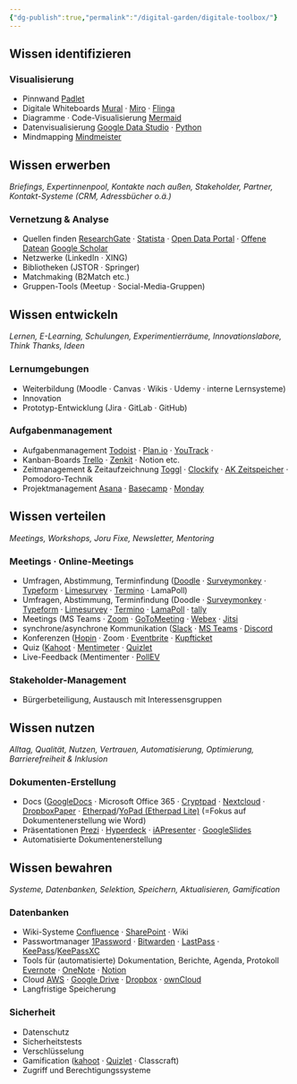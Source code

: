 ```yaml
---
{"dg-publish":true,"permalink":"/digital-garden/digitale-toolbox/"}
---
```


## Wissen identifizieren

### Visualisierung

- Pinnwand [Padlet](https://padlet.com/)
- Digitale Whiteboards [Mural](https://www.mural.co/) &middot; [Miro](https://miro.com/) &middot; [Flinga](https://flinga.fi/)
- Diagramme &middot; Code-Visualisierung [Mermaid](https://mermaid.js.org/)
- Datenvisualisierung [Google Data Studio](https://lookerstudio.google.com/overview) &middot; [Python](https://www.python.org/)
- Mindmapping [Mindmeister](https://www.mindmeister.com/de)

## Wissen erwerben

_Briefings, Expertinnenpool, Kontakte nach außen, Stakeholder, Partner, Kontakt-Systeme (CRM, Adressbücher o.ä.)_

### Vernetzung & Analyse

- Quellen finden [ResearchGate](https://www.researchgate.net/) &middot; [Statista](https://statista.com/) &middot; [Open Data Portal](https://www.opendataportal.at/) &middot; [Offene Datean](https://www.data.gv.at/) [Google Scholar](https://scholar.google.com/)
- Netzwerke (LinkedIn &middot; XING)
- Bibliotheken (JSTOR &middot; Springer)
- Matchmaking (B2Match etc.)
- Gruppen-Tools (Meetup &middot; Social-Media-Gruppen)

## Wissen entwickeln

_Lernen, E-Learning, Schulungen, Experimentierräume, Innovationslabore, Think Thanks, Ideen_

### Lernumgebungen

-  Weiterbildung (Moodle &middot; Canvas &middot; Wikis &middot; Udemy &middot; interne Lernsysteme)
-  Innovation
-  Prototyp-Entwicklung (Jira &middot; GitLab &middot; GitHub)

### Aufgabenmanagement

-  Aufgabenmanagement [Todoist](https://www.todoist.com/) &middot; [Plan.io](https://plan.io/) &middot; [YouTrack](https://www.jetbrains.com/de-de/youtrack/) &middot; 
-  Kanban-Boards [Trello](https://trello.com/de) &middot; [Zenkit](https://zenkit.com/de/) &middot; Notion etc.
-  Zeitmanagement & Zeitaufzeichnung [Toggl](https://toggl.com/) &middot; [Clockify](https://clockify.me/de/) &middot; [AK Zeitspeicher](https://ak-zeitspeicher.at/frontend/#/login) &middot; Pomodoro-Technik
-  Projektmanagement [Asana](https://asana.com/de) &middot; [Basecamp](https://basecamp.com/) &middot; [Monday](https://monday.com/)

## Wissen verteilen

_Meetings, Workshops, Joru Fixe, Newsletter, Mentoring_

### Meetings &middot; Online-Meetings

-  Umfragen, Abstimmung, Terminfindung ([Doodle](https://doodle.com/de/) &middot; [Surveymonkey](https://de.surveymonkey.com/) &middot; [Typeform](https://www.typeform.com/) &middot; [Limesurvey](https://www.limesurvey.org/de) &middot; [Termino](https://www.termino.gv.at/) &middot; LamaPoll)
-  Umfragen, Abstimmung, Terminfindung (Doodle &middot; [Surveymonkey](https://de.surveymonkey.com/) &middot; [Typeform](https://www.typeform.com/) &middot; [Limesurvey](https://www.limesurvey.org/de) &middot; [Termino](https://www.termino.gv.at/meet/de) &middot; [LamaPoll](https://www.lamapoll.de/) &middot; [tally](https://tally.so/)
-  Meetings (MS Teams &middot; [Zoom](https://zoom.us/myhome) &middot; [GoToMeeting](https://www.goto.com/meeting) &middot; [Webex](https://www.webex.com/de/index.html) &middot; [Jitsi](https://jitsi.org/)
-  synchrone/asynchrone Kommunikation ([Slack](https://slack.com/) &middot; [MS Teams](https://www.microsoft.com/de-at/microsoft-teams/log-in) &middot; [Discord](https://discord.com/)
-  Konferenzen ([Hopin](https://hopin.com/) &middot; Zoom &middot; [Eventbrite](https://www.eventbrite.at/) &middot; [Kupfticket](https://kupfticket.com/en)
-  Quiz ([Kahoot](https://kahoot.it/) &middot; [Mentimeter](https://www.mentimeter.com/) &middot; [Quizlet](https://quizlet.com/de)
-  Live-Feedback (Mentimenter &middot; [PollEV](https://pollev.com/home)

### Stakeholder-Management

-  Bürgerbeteiligung, Austausch mit Interessensgruppen

## Wissen nutzen

_Alltag, Qualität, Nutzen, Vertrauen, Automatisierung, Optimierung, Barrierefreiheit & Inklusion_

### Dokumenten-Erstellung

-  Docs ([GoogleDocs](https://docs.google.com/) &middot; Microsoft Office 365 &middot; [Cryptpad](https://cryptpad.fr/) &middot;  [Nextcloud](https://nextcloud.com/de/) &middot; [DropboxPaper](https://www.dropbox.com/paper/home) &middot; [Etherpad](https://etherpad.org/)/[YoPad (Etherpad Lite)](https://yopad.eu/) (=Fokus auf Dokumentenerstellung wie Word)
-  Präsentationen [Prezi](https://prezi.com/de/) &middot; [Hyperdeck](https://hyperdeck.io/) &middot; [iAPresenter](https://ia.net/presenter) &middot; [GoogleSlides](https://docs.google.com/presentatio)
-  Automatisierte Dokumentenerstellung

## Wissen bewahren

_Systeme, Datenbanken, Selektion, Speichern, Aktualisieren, Gamification_

### Datenbanken

-  Wiki-Systeme [Confluence](https://www.atlassian.com/de/software/confluence) &middot; [SharePoint](https://www.microsoft.com/de-at/microsoft-365/sharepoint/collaboration) &middot; Wiki
-  Passwortmanager [1Password](https://1password.com/) &middot; [Bitwarden](https://bitwarden.com/) &middot; [LastPass](https://www.lastpass.com/) &middot; [KeePass](https://keepass.info/)/[KeePassXC](https://keepassxc.org/)
-  Tools für (automatisierte) Dokumentation, Berichte, Agenda, Protokoll [Evernote](https://evernote.com/de-de) &middot; [OneNote](https://www.onenote.com/) &middot; [Notion](https://www.notion.com/)
-  Cloud [AWS](https://aws.amazon.com/) &middot; [Google Drive](https://drive.google.com/) &middot; [Dropbox](https://www.dropbox.com/home) &middot; [ownCloud](https://owncloud.com/de/)
-  Langfristige Speicherung

### Sicherheit

-  Datenschutz
-  Sicherheitstests
-  Verschlüsselung
-  Gamification ([kahoot](https://kahoot.it/) &middot; [Quizlet](https://quizlet.com/gb) &middot; Classcraft)
-  Zugriff und Berechtigungssysteme